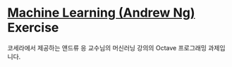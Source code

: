 # [Machine Learning (Andrew Ng)](https://www.coursera.org/learn/machine-learning/) Exercise 

코세라에서 제공하는 앤드류 응 교수님의 머신러닝 강의의 Octave 프로그래밍 과제입니다.
